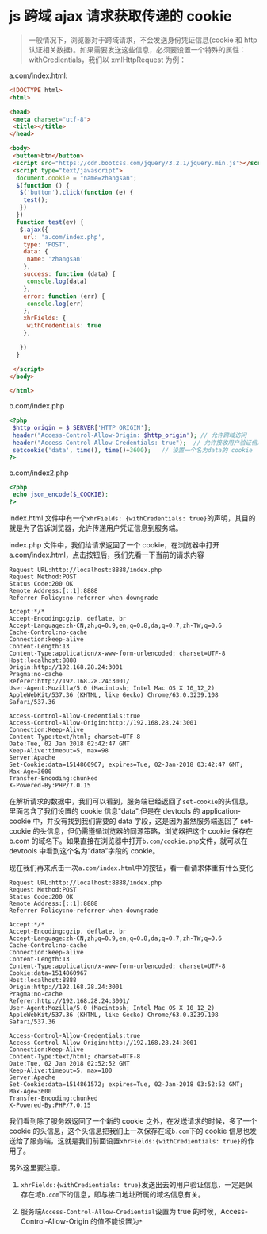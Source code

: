 # js 跨域 ajax 请求获取传递的 cookie

> 一般情况下，浏览器对于跨域请求，不会发送身份凭证信息(cookie 和 http 认证相关数据)。如果需要发送这些信息，必须要设置一个特殊的属性：withCredientials，我们以 xmlHttpRequest 为例：

a.com/index.html:

```html
<!DOCTYPE html>
<html>

<head>
 <meta charset="utf-8">
 <title></title>
</head>

<body>
 <button>btn</button>
 <script src="https://cdn.bootcss.com/jquery/3.2.1/jquery.min.js"></script>
 <script type="text/javascript">
  document.cookie = "name=zhangsan";
  $(function () {
   $('button').click(function (e) {
    test();
   })
  })
  function test(ev) {
   $.ajax({
    url: 'a.com/index.php',
    type: 'POST',
    data: {
     name: 'zhangsan'
    },
    success: function (data) {
     console.log(data)
    },
    error: function (err) {
     console.log(err)
    },
    xhrFields: {
     withCredentials: true
    },

   })
  }

 </script>
</body>

</html>
```

b.com/index.php

```php
<?php
 $http_origin = $_SERVER['HTTP_ORIGIN'];
 header("Access-Control-Allow-Origin: $http_origin"); // 允许跨域访问
 header("Access-Control-Allow-Credentials: true");  // 允许接收用户验证信息
 setcookie('data', time(), time()+3600);   // 设置一个名为data的 cookie
?>
```

b.com/index2.php

```php
<?php
 echo json_encode($_COOKIE);
?>
```

index.html 文件中有一个`xhrFields: {withCredentials: true}`的声明，其目的就是为了告诉浏览器，允许传递用户凭证信息到服务端。

index.php 文件中，我们给请求返回了一个 cookie，在浏览器中打开 a.com/index.html，点击按钮后，我们先看一下当前的请求内容

```
Request URL:http://localhost:8888/index.php
Request Method:POST
Status Code:200 OK
Remote Address:[::1]:8888
Referrer Policy:no-referrer-when-downgrade

Accept:*/*
Accept-Encoding:gzip, deflate, br
Accept-Language:zh-CN,zh;q=0.9,en;q=0.8,da;q=0.7,zh-TW;q=0.6
Cache-Control:no-cache
Connection:keep-alive
Content-Length:13
Content-Type:application/x-www-form-urlencoded; charset=UTF-8
Host:localhost:8888
Origin:http://192.168.28.24:3001
Pragma:no-cache
Referer:http://192.168.28.24:3001/
User-Agent:Mozilla/5.0 (Macintosh; Intel Mac OS X 10_12_2) AppleWebKit/537.36 (KHTML, like Gecko) Chrome/63.0.3239.108 Safari/537.36

Access-Control-Allow-Credentials:true
Access-Control-Allow-Origin:http://192.168.28.24:3001
Connection:Keep-Alive
Content-Type:text/html; charset=UTF-8
Date:Tue, 02 Jan 2018 02:42:47 GMT
Keep-Alive:timeout=5, max=98
Server:Apache
Set-Cookie:data=1514860967; expires=Tue, 02-Jan-2018 03:42:47 GMT; Max-Age=3600
Transfer-Encoding:chunked
X-Powered-By:PHP/7.0.15
```

在解析请求的数据中，我们可以看到，服务端已经返回了`set-cookie`的头信息，里面包含了我们设置的 cookie 信息"data",但是在 devtools 的 application-cookie 中，并没有找到我们需要的 data 字段，这是因为虽然服务端返回了 set-cookie 的头信息，但仍需遵循浏览器的同源策略，浏览器把这个 cookie 保存在 b.com 的域名下。如果直接在浏览器中打开`b.com/cookie.php`文件，就可以在 devtools 中看到这个名为“data”字段的 cookie。

现在我们再来点击一次`a.com/index.html`中的按钮，看一看请求体重有什么变化

```
Request URL:http://localhost:8888/index.php
Request Method:POST
Status Code:200 OK
Remote Address:[::1]:8888
Referrer Policy:no-referrer-when-downgrade

Accept:*/*
Accept-Encoding:gzip, deflate, br
Accept-Language:zh-CN,zh;q=0.9,en;q=0.8,da;q=0.7,zh-TW;q=0.6
Cache-Control:no-cache
Connection:keep-alive
Content-Length:13
Content-Type:application/x-www-form-urlencoded; charset=UTF-8
Cookie:data=1514860967
Host:localhost:8888
Origin:http://192.168.28.24:3001
Pragma:no-cache
Referer:http://192.168.28.24:3001/
User-Agent:Mozilla/5.0 (Macintosh; Intel Mac OS X 10_12_2) AppleWebKit/537.36 (KHTML, like Gecko) Chrome/63.0.3239.108 Safari/537.36

Access-Control-Allow-Credentials:true
Access-Control-Allow-Origin:http://192.168.28.24:3001
Connection:Keep-Alive
Content-Type:text/html; charset=UTF-8
Date:Tue, 02 Jan 2018 02:52:52 GMT
Keep-Alive:timeout=5, max=100
Server:Apache
Set-Cookie:data=1514861572; expires=Tue, 02-Jan-2018 03:52:52 GMT; Max-Age=3600
Transfer-Encoding:chunked
X-Powered-By:PHP/7.0.15
```

我们看到除了服务器返回了一个新的 cookie 之外，在发送请求的时候，多了一个 cookie 的头信息，这个头信息把我们上一次保存在域`b.com`下的 cookie 信息也发送给了服务端，这就是我们前面设置`xhrFields:{withCredientials: true}`的作用了。

另外这里要注意。

1.  `xhrFields:{withCredientials: true}`发送出去的用户验证信息，一定是保存在域`b.com`下的信息，即与接口地址所属的域名信息有关。

2.  服务端`Access-Control-Allow-Crediential`设置为 true 的时候，Access-Control-Allow-Origin 的值不能设置为`*`
